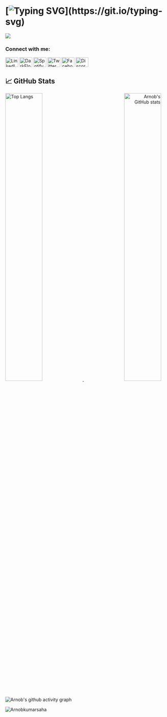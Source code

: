 # [![Typing SVG](https://readme-typing-svg.herokuapp.com?font=consolas&color=%234DF79A&height=30&lines=Hi+visitors!)](https://git.io/typing-svg) 

![](/terminal.gif)



<h3 align="left">Connect with me:</h3>
<p align="left">
<a href="https://www.linkedin.com/in/arnob-kumar-saha/" target="blank"><img align="center" src="https://raw.githubusercontent.com/rahuldkjain/github-profile-readme-generator/master/src/images/icons/Social/linked-in-alt.svg" alt="LinkedIn" height="30" width="40" /></a>
<a href="https://codeforces.com/profile/DarkFloyd" target="blank"><img align="center" src="https://raw.githubusercontent.com/rahuldkjain/github-profile-readme-generator/master/src/images/icons/Social/codeforces.svg" alt="DarkFloyd" height="30" width="40" /></a>
<a href="https://open.spotify.com/user/rtqsp9j73q577smzcry1fkvl6" target="blank"><img align="center" src="https://raw.githubusercontent.com/rahuldkjain/github-profile-readme-generator/master/src/images/icons/Social/spotify.svg" alt="Spotify" height="30" width="40" /></a>
<a href="https://twitter.com/ArnobKumarSaha" target="blank"><img align="center" src="https://raw.githubusercontent.com/rahuldkjain/github-profile-readme-generator/master/src/images/icons/Social/twitter.svg" alt="Twitter" height="30" width="40" /></a>
<a href="https://www.facebook.com/rupkothar.arnob.9" target="blank"><img align="center" src="https://raw.githubusercontent.com/rahuldkjain/github-profile-readme-generator/master/src/images/icons/Social/facebook.svg" alt="Facebook" height="30" width="40" /></a>
<a href="https://discordapp.com/users/773909421704478720" target="blank"><img align="center" src="https://raw.githubusercontent.com/rahuldkjain/github-profile-readme-generator/master/src/images/icons/Social/discord.svg" alt="Discord" height="30" width="40" /></a>
</p>





## &#x1f4c8; GitHub Stats
<p>
    <a align="left" href="https://github.com/Arnobkumarsaha?tab=repositories">
        <img alt="Top Langs"  width="48%" src="https://github-readme-stats.vercel.app/api/top-langs/?username=Arnobkumarsaha&count_private=true&theme=cobalt&layout=compact&hide=jupyter notebook,css,ejs,typescript,html,php,blade&langs_count=10">
    </a>
    <a align="right" href="https://github.com/Arnobkumarsaha?tab=repositories">
        <img alt="Arnob's GitHub stats"  width="48%" src="https://github-readme-stats.vercel.app/api?username=Arnobkumarsaha&show_icons=true&theme=cobalt">
    </a>
        
![Arnob's github activity graph](https://github-readme-activity-graph.cyclic.app/graph?username=ArnobKumarSaha&bg_color=000000&color=c87414&line=0a9948&point=ffffff&area=true&hide_border=true)
    
</p>


<!-- 
<img align="center" height="200px" src="https://github-profile-trophy.vercel.app/?username=ArnobKumarSaha&theme=gruvbox&row=2&margin-w=5&margin-h=5&count_private=true"/>
-->

<p><img align="center" src="https://github-readme-streak-stats.herokuapp.com/?user=Arnobkumarsaha&theme=react" alt="Arnobkumarsaha" /></p>


